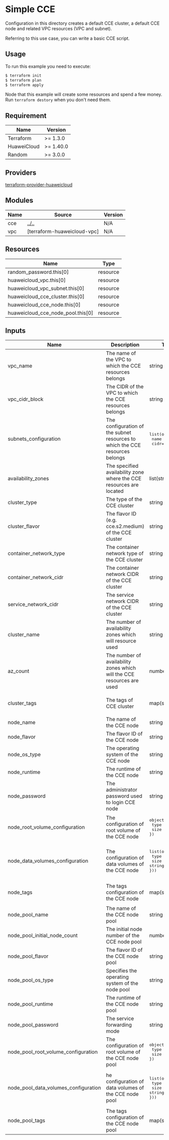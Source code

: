 # Simple CCE

Configuration in this directory creates a default CCE cluster, a default CCE node and related VPC resources (VPC and subnet).

Referring to this use case, you can write a basic CCE script.

## Usage

To run this example you need to execute:

```bash
$ terraform init
$ terraform plan
$ terraform apply
```

Node that this example will create some resources and spend a few money.
Run `terraform destory` when you don't need them.

## Requirement

| Name | Version |
|------|---------|
| Terraform | >= 1.3.0 |
| HuaweiCloud | >= 1.40.0 |
| Random | >= 3.0.0 |

## Providers

[terraform-provider-huaweicloud](https://github.com/huaweicloud/terraform-provider-huaweicloud)

## Modules

| Name | Source | Version |
|------|--------|---------|
| cce | [../..](../../README.md) | N/A |
| vpc | [terraform-huaweicloud-vpc] | N/A |

## Resources

| Name | Type |
|------|------|
| random_password.this[0] | resource |
| huaweicloud_vpc.this[0] | resource |
| huaweicloud_vpc_subnet.this[0] | resource |
| huaweicloud_cce_cluster.this[0] | resource |
| huaweicloud_cce_node.this[0] | resource |
| huaweicloud_cce_node_pool.this[0] | resource |

## Inputs

| Name | Description | Type | Default Value |
|------|-------------|------|---------------|
| vpc_name | The name of the VPC to which the CCE resources belongs | string | N/A |
| vpc_cidr_block | The CIDR of the VPC to which the CCE resources belongs | string | N/A |
| subnets_configuration | The configuration of the subnet resources to which the CCE resources belongs | <pre>list(object({<br>  name = string<br>  cidr=string}))</pre> | N/A |
| availability_zones | The specified availability zone where the CCE resources are located | list(string) | [] |
| cluster_type | The type of the CCE cluster | string | "VirtualMachine" |
| cluster_flavor | The flavor ID (e.g. cce.s2.medium) of the CCE cluster | string | "cce.s2.medium" |
| container_network_type | The container network type of the CCE cluster | string | N/A |
| container_network_cidr | The container network CIDR of the CCE cluster | string | N/A |
| service_network_cidr | The service network CIDR of the CCE cluster | string | N/A |
| cluster_name | The number of availability zones which will resource used | string | N/A |
| az_count | The number of availability zones which will the CCE resources are used | number | 1 |
| cluster_tags | The tags of CCE cluster | map(string) | <pre>{<br>  Creator = "terraform-huaweicloud-cce"<br>}</pre> |
| node_name | The name of the CCE node | string | null |
| node_flavor | The flavor ID of the CCE node | string | null |
| node_os_type | The operating system of the CCE node | string | null |
| node_runtime | The runtime of the CCE node | string | null |
| node_password | The administrator password used to login CCE node | string | null |
| node_root_volume_configuration | The configuration of root volume of the CCE node | <pre>object({<br>  type = string<br>  size = string<br>})</pre> | <pre>{<br>  type = "SSD"<br>  size = 100<br>}</pre> |
| node_data_volumes_configuration | The configuration of data volumes of the CCE node | <pre>list(object({<br>  type = string<br>  size = string<br>}))</pre> | <pre>[<br>  {<br>    type = "SSD"<br>    size = 200<br>  }<br>]</pre> |
| node_tags | The tags configuration of the CCE node | map(string) | <pre>{<br>  Creator = "terraform-huaweicloud-cce"<br>}</pre> |
| node_pool_name | The name of the CCE node pool | string | null |
| node_pool_initial_node_count | The initial node number of the CCE node pool | number | null |
| node_pool_flavor | The flavor ID of the CCE node pool | string | null |
| node_pool_os_type | Specifies the operating system of the node pool | string | null |
| node_pool_runtime | The runtime of the CCE node pool | string | null |
| node_pool_password | The service forwarding mode | string | null |
| node_pool_root_volume_configuration | The configuration of root volume of the CCE node pool | <pre>object({<br>  type = string<br>  size = string<br>})</pre> | <pre>{<br>  type = "SSD"<br>  size = 100<br>}</pre> |
| node_pool_data_volumes_configuration | he configuration of data volumes of the CCE node pool | <pre>list(object({<br>  type = string<br>  size = string<br>}))</pre> | <pre>[<br>  {<br>    type = "SSD"<br>    size = 200<br>  }<br>]</pre> |
| node_pool_tags | The tags configuration of the CCE node pool | map(string) | <pre>{<br>  Creator = "terraform-huaweicloud-cce"<br>}</pre> |
